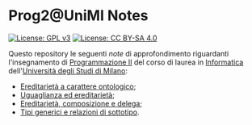 # Prog2@UniMI Notes

[![License: GPL v3](https://img.shields.io/badge/License-GPL%20v3-blue.svg)](http://www.gnu.org/licenses/gpl-3.0)
[![License: CC BY-SA 4.0](https://img.shields.io/badge/License-CC%20BY--SA%204.0-blue.svg)](http://creativecommons.org/licenses/by-sa/4.0/)

Questo repository le seguenti *note* di approfondimento riguardanti l'insegnamento di [Programmazione II](https://prog2.di.unimi.it/) del corso di laurea in [Informatica](https://informatica.cdl.unimi.it/it) dell'[Università degli Studi di Milano](http://www.unimi.it/):

* [Ereditarietà a carattere ontologico](https://prog2-unimi.github.io/notes/EACO.html);
* [Uguaglianza ed ereditarietà](https://prog2-unimi.github.io/notes/UEE.html);
* [Ereditarietà, composizione e delega](https://prog2-unimi.github.io/notes/CED.html);
* [Tipi generici e relazioni di sottotipo](https://prog2-unimi.github.io/notes/TGERDS.html).
